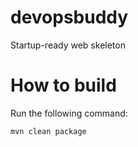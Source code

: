 # devopsbuddy
Startup-ready web skeleton

#  How to build
Run the following command:
```
mvn clean package
```